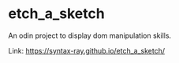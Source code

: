 # etch_a_sketch

An odin project to display dom manipulation skills.

Link: https://syntax-ray.github.io/etch_a_sketch/